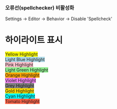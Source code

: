 ### 오류선(spellchecker) 비활성화

Settings -> Editor -> Behavior -> Disable 'Spellcheck'

# 하이라이트 표시

<span style="background-color: yellow;">Yellow Highlight</span>  
<span style="background-color: lightblue;">Light Blue Highlight</span>  
<span style="background-color: pink;">Pink Highlight</span>  
<span style="background-color: lightgreen;">Light Green Highlight</span>  
<span style="background-color: orange;">Orange Highlight</span>  
<span style="background-color: violet;">Violet Highlight</span>  
<span style="background-color: grey;">Grey Highlight</span>  
<span style="background-color: gold;">Gold Highlight</span>  
<span style="background-color: cyan;">Cyan Highlight</span>  
<span style="background-color: tomato;">Tomato Highlight</span>




